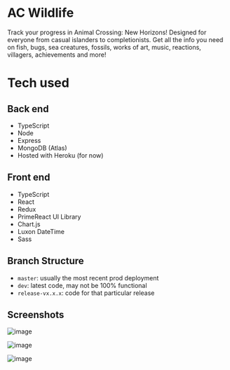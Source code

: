 # AC Wildlife

Track your progress in Animal Crossing: New Horizons! Designed for everyone from casual islanders to completionists.
Get all the info you need on fish, bugs, sea creatures, fossils, works of art, music, reactions, villagers, achievements and more!

# Tech used

## Back end

- TypeScript
- Node
- Express
- MongoDB (Atlas)
- Hosted with Heroku (for now)

## Front end

- TypeScript
- React
- Redux
- PrimeReact UI Library
- Chart.js
- Luxon DateTime
- Sass

## Branch Structure

- `master`: usually the most recent prod deployment
- `dev`: latest code, may not be 100% functional
- `release-vx.x.x`: code for that particular release

## Screenshots

![image](https://user-images.githubusercontent.com/42755431/148669097-87499066-7a0d-44fe-9e7d-462d4f2f9cee.png)

![image](https://user-images.githubusercontent.com/42755431/148669074-e1818a96-5c13-461f-b0b9-6a3e11268e22.png)

![image](https://user-images.githubusercontent.com/42755431/148669093-b383530a-9b1f-4957-9a84-287e24b89b9d.png)
